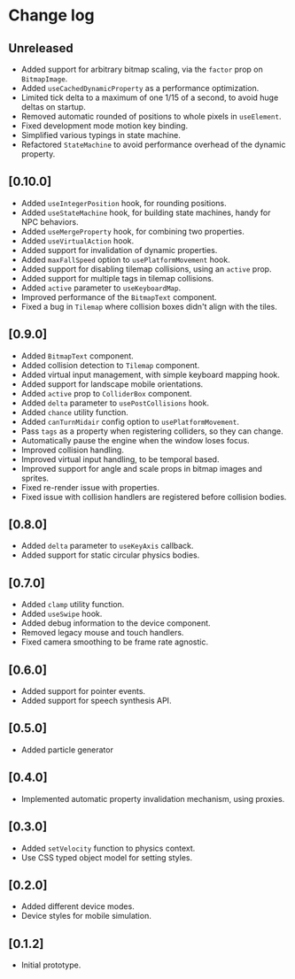 # Change log

## Unreleased

- Added support for arbitrary bitmap scaling, via the `factor` prop on `BitmapImage`.
- Added `useCachedDynamicProperty` as a performance optimization.
- Limited tick delta to a maximum of one 1/15 of a second, to avoid huge deltas on startup.
- Removed automatic rounded of positions to whole pixels in `useElement`.
- Fixed development mode motion key binding.
- Simplified various typings in state machine.
- Refactored `StateMachine` to avoid performance overhead of the dynamic property.

## [0.10.0]

- Added `useIntegerPosition` hook, for rounding positions.
- Added `useStateMachine` hook, for building state machines, handy for NPC behaviors.
- Added `useMergeProperty` hook, for combining two properties.
- Added `useVirtualAction` hook.
- Added support for invalidation of dynamic properties.
- Added `maxFallSpeed` option to `usePlatformMovement` hook.
- Added support for disabling tilemap collisions, using an `active` prop.
- Added support for multiple tags in tilemap collisions.
- Added `active` parameter to `useKeyboardMap`.
- Improved performance of the `BitmapText` component.
- Fixed a bug in `Tilemap` where collision boxes didn't align with the tiles.

## [0.9.0]

- Added `BitmapText` component.
- Added collision detection to `Tilemap` component.
- Added virtual input management, with simple keyboard mapping hook.
- Added support for landscape mobile orientations.
- Added `active` prop to `ColliderBox` component.
- Added `delta` parameter to `usePostCollisions` hook.
- Added `chance` utility function.
- Added `canTurnMidair` config option to `usePlatformMovement`.
- Pass `tags` as a property when registering colliders, so they can change.
- Automatically pause the engine when the window loses focus.
- Improved collision handling.
- Improved virtual input handling, to be temporal based.
- Improved support for angle and scale props in bitmap images and sprites.
- Fixed re-render issue with properties.
- Fixed issue with collision handlers are registered before collision bodies.

## [0.8.0]

- Added `delta` parameter to `useKeyAxis` callback.
- Added support for static circular physics bodies.

## [0.7.0]

- Added `clamp` utility function.
- Added `useSwipe` hook.
- Added debug information to the device component.
- Removed legacy mouse and touch handlers.
- Fixed camera smoothing to be frame rate agnostic.

## [0.6.0]

- Added support for pointer events.
- Added support for speech synthesis API.

## [0.5.0]

- Added particle generator

## [0.4.0]

- Implemented automatic property invalidation mechanism, using proxies.

## [0.3.0]

- Added `setVelocity` function to physics context.
- Use CSS typed object model for setting styles.

## [0.2.0]

- Added different device modes.
- Device styles for mobile simulation.

## [0.1.2]

- Initial prototype.